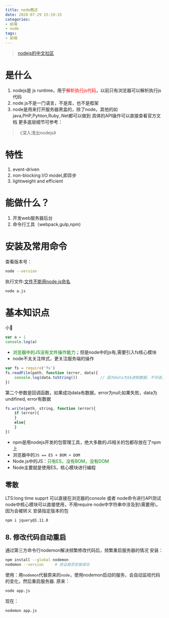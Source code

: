 ```yaml
---
title: node概述
date: 2020-07-29 15:19:15
categories:
- 前端
- node
tags:
- 前端
---
```

> [nodejs的中文社区](https://cnodes.org)

# 是什么
1. nodejs是 js runtime，用于<font color=red>解析执行js代码</font>，以前只有浏览器可以解析执行js代码
2. node.js不是一门语言，不是库，也不是框架
3. node是用来打开服务器黑盒的，除了node，其他的如java,PHP,Pyhton,Ruby,.Net都可以做到
具体的API操作可以直接查看官方文档
更多底层细节可参考：
>《深入浅出nodejs》
# 特性
1. event-driven
2. non-blocking I/O model,即异步
3. lightweight and efficient 
# 能做什么？
1. 开发web服务器后台
2. 命令行工具（webpack,gulp,npm)
# 安装及常用命令
查看版本号：
```bash
node --version
```
执行文件:<u>文件不能用node.js命名</u>
```bash
node a.js
```
# 基本知识点
小🌰
```js
var a = 1
console.log(a)
```

- <font color=green>浏览器中的JS没有文件操作能力</font>；但是node中的js有,需要引入fs核心模块
- node不太关注样式，更关注服务端的操作
``` js
var fs = require('fs')
fs.readFile(path, function (error, data){
    console.log(data.toString())          // 因为data为16进制数据，不可读,所以需要toString()
}) 
```
第二个参数是回调函数，如果成功data有数据，error为null;如果失败，data为undifined, error有数据
``` js
fs.write(peth, string, function (error){
    if (error){
    }
    else{
    }
}) 
```
- npm是用nodejs开发的包管理工具，绝大多数的JS相关的包都存放在了npm上
- 浏览器中的`JS == ES + BOM + DOM`
- Node.js中的JS：<font color=green>只有ES，没有BOM，没有DOM</font>
- Node主要就是使用ES，核心模块进行编程
## 零散
LTS:long time supprt
可以直接在浏览器的console 或者 node命令进行API测试
node中核心模块可以直接使用，不用require
node中字符串中涉及到\需要用\\，因为会被转义
安装指定版本的包 
```bash
npm i jquery@1.11.0
```
## 8. 修改代码自动重启
通过第三方命令行nodemon解决频繁修改代码后，频繁重启服务器的情况
安装：
```bash
npm install --global nodemon
nodemon --version     # 验证是否安装成功
```
使用：用`nodemon`代替原来的`node`，使用nodemon启动的服务，会自动监视代码的变化，然后重启服务器.
原来：
```bash
node app.js
```
现在：
```bash
nodemon app.js
```
